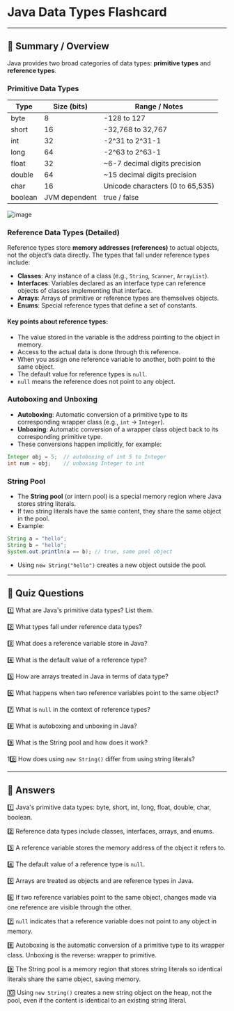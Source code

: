 # Java Data Types Flashcard

---

## 🌟 Summary / Overview

Java provides two broad categories of data types: **primitive types** and **reference types**.

### Primitive Data Types

| Type    | Size (bits)   | Range / Notes                    |
| ------- | ------------- | -------------------------------- |
| byte    | 8             | -128 to 127                      |
| short   | 16            | -32,768 to 32,767                |
| int     | 32            | -2^31 to 2^31-1                  |
| long    | 64            | -2^63 to 2^63-1                  |
| float   | 32            | \~6-7 decimal digits precision   |
| double  | 64            | \~15 decimal digits precision    |
| char    | 16            | Unicode characters (0 to 65,535) |
| boolean | JVM dependent | true / false                     |

![image](https://github.com/user-attachments/assets/2b0f0ebf-cad5-49f7-89ad-724f03524699)

### Reference Data Types (Detailed)

Reference types store **memory addresses (references)** to actual objects, not the object’s data directly. The types that fall under reference types include:

- **Classes**: Any instance of a class (e.g., `String`, `Scanner`, `ArrayList`).
- **Interfaces**: Variables declared as an interface type can reference objects of classes implementing that interface.
- **Arrays**: Arrays of primitive or reference types are themselves objects.
- **Enums**: Special reference types that define a set of constants.

#### Key points about reference types:

- The value stored in the variable is the address pointing to the object in memory.
- Access to the actual data is done through this reference.
- When you assign one reference variable to another, both point to the same object.
- The default value for reference types is `null`.
- `null` means the reference does not point to any object.

### Autoboxing and Unboxing

- **Autoboxing**: Automatic conversion of a primitive type to its corresponding wrapper class (e.g., `int` → `Integer`).
- **Unboxing**: Automatic conversion of a wrapper class object back to its corresponding primitive type.
- These conversions happen implicitly, for example:

```java
Integer obj = 5;  // autoboxing of int 5 to Integer
int num = obj;    // unboxing Integer to int
```

### String Pool

- The **String pool** (or intern pool) is a special memory region where Java stores string literals.
- If two string literals have the same content, they share the same object in the pool.
- Example:

```java
String a = "hello";
String b = "hello";
System.out.println(a == b); // true, same pool object
```

- Using `new String("hello")` creates a new object outside the pool.

---

## 🌟 Quiz Questions

1️⃣ What are Java's primitive data types? List them.

2️⃣ What types fall under reference data types?

3️⃣ What does a reference variable store in Java?

4️⃣ What is the default value of a reference type?

5️⃣ How are arrays treated in Java in terms of data type?

6️⃣ What happens when two reference variables point to the same object?

7️⃣ What is `null` in the context of reference types?

8️⃣ What is autoboxing and unboxing in Java?

9️⃣ What is the String pool and how does it work?

10️⃣ How does using `new String()` differ from using string literals?

---

## 🌟 Answers

1️⃣ Java's primitive data types: byte, short, int, long, float, double, char, boolean.

2️⃣ Reference data types include classes, interfaces, arrays, and enums.

3️⃣ A reference variable stores the memory address of the object it refers to.

4️⃣ The default value of a reference type is `null`.

5️⃣ Arrays are treated as objects and are reference types in Java.

6️⃣ If two reference variables point to the same object, changes made via one reference are visible through the other.

7️⃣ `null` indicates that a reference variable does not point to any object in memory.

8️⃣ Autoboxing is the automatic conversion of a primitive type to its wrapper class. Unboxing is the reverse: wrapper to primitive.

9️⃣ The String pool is a memory region that stores string literals so identical literals share the same object, saving memory.

🔟 Using `new String()` creates a new string object on the heap, not the pool, even if the content is identical to an existing string literal.

